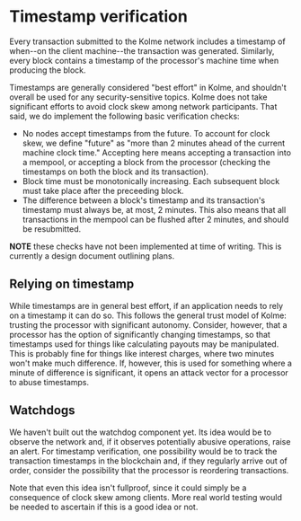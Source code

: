 # Timestamp verification

Every transaction submitted to the Kolme network includes a timestamp of when--on the client machine--the transaction was generated. Similarly, every block contains a timestamp of the processor's machine time when producing the block.

Timestamps are generally considered "best effort" in Kolme, and shouldn't overall be used for any security-sensitive topics. Kolme does not take significant efforts to avoid clock skew among network participants. That said, we do implement the following basic verification checks:

* No nodes accept timestamps from the future. To account for clock skew, we define "future" as "more than 2 minutes ahead of the current machine clock time." Accepting here means accepting a transaction into a mempool, or accepting a block from the processor (checking the timestamps on both the block and its transaction).
* Block time must be monotonically increasing. Each subsequent block must take place after the preceeding block.
* The difference between a block's timestamp and its transaction's timestamp must always be, at most, 2 minutes. This also means that all transactions in the mempool can be flushed after 2 minutes, and should be resubmitted.

**NOTE** these checks have not been implemented at time of writing. This is currently a design document outlining plans.

## Relying on timestamp

While timestamps are in general best effort, if an application needs to rely on a timestamp it can do so. This follows the general trust model of Kolme: trusting the processor with significant autonomy. Consider, however, that a processor has the option of significantly changing timestamps, so that timestamps used for things like calculating payouts may be manipulated. This is probably fine for things like interest charges, where two minutes won't make much difference. If, however, this is used for something where a minute of difference is significant, it opens an attack vector for a processor to abuse timestamps.

## Watchdogs

We haven't built out the watchdog component yet. Its idea would be to observe the network and, if it observes potentially abusive operations, raise an alert. For timestamp verification, one possibility would be to track the transaction timestamps in the blockchain and, if they regularly arrive out of order, consider the possibility that the processor is reordering transactions.

Note that even this idea isn't fullproof, since it could simply be a consequence of clock skew among clients. More real world testing would be needed to ascertain if this is a good idea or not.
